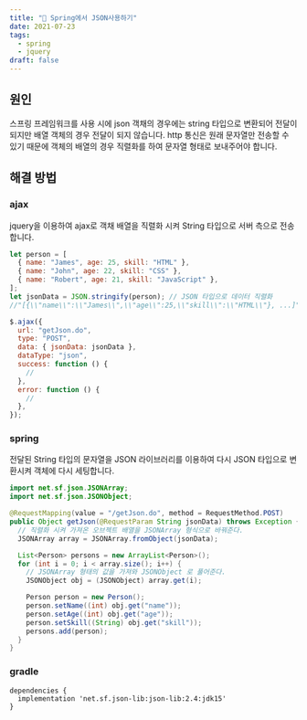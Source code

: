 ```yaml
---
title: "💠 Spring에서 JSON사용하기"
date: 2021-07-23
tags:
  - spring
  - jquery
draft: false
---
```


## 원인

스프링 프레임워크를 사용 시에 json 객채의 경우에는 string 타입으로 변환되어 전달이 되지만 배열 객체의 경우 전달이 되지 않습니다. http 통신은 원래 문자열만 전송할 수 있기 때문에 객체의 배열의 경우 직렬화를 하여 문자열 형태로 보내주어야 합니다.

## 해결 방법

### ajax

jquery을 이용하여 ajax로 객채 배열을 직렬화 시켜 String 타입으로 서버 측으로 전송합니다.

```jsx
let person = [
  { name: "James", age: 25, skill: "HTML" },
  { name: "John", age: 22, skill: "CSS" },
  { name: "Robert", age: 21, skill: "JavaScript" },
];
let jsonData = JSON.stringify(person); // JSON 타입으로 데이터 직렬화
//"[{\\"name\\":\\"James\\",\\"age\\":25,\\"skill\\":\\"HTML\\"}, ...]"

$.ajax({
  url: "getJson.do",
  type: "POST",
  data: { jsonData: jsonData },
  dataType: "json",
  success: function () {
    //
  },
  error: function () {
    //
  },
});
```

### spring

전달된 String 타입의 문자열을 JSON 라이브러리를 이용하여 다시 JSON 타입으로 변환시켜 객체에 다시 세팅합니다.

```java
import net.sf.json.JSONArray;
import net.sf.json.JSONObject;

@RequestMapping(value = "/getJson.do", method = RequestMethod.POST)
public Object getJson(@RequestParam String jsonData) throws Exception {
  // 직렬화 시켜 가져온 오브젝트 배열을 JSONArray 형식으로 바꿔준다.
  JSONArray array = JSONArray.fromObject(jsonData);

  List<Person> persons = new ArrayList<Person>();
  for (int i = 0; i < array.size(); i++) {
    // JSONArray 형태의 값을 가져와 JSONObject 로 풀어준다.
    JSONObject obj = (JSONObject) array.get(i);

    Person person = new Person();
    person.setName((int) obj.get("name"));
    person.setAge((int) obj.get("age"));
    person.setSkill((String) obj.get("skill"));
    persons.add(person);
  }
}
```

### gradle

```
dependencies {
  implementation 'net.sf.json-lib:json-lib:2.4:jdk15'
}
```
